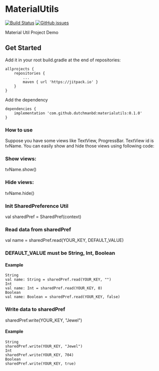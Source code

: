 # MaterialUtils
[![Build Status](https://travis-ci.org/dutchmanbd/materialutils.svg?branch=master)](https://travis-ci.org/dutchmanbd/materialutils)
[![GitHub issues](https://img.shields.io/github/issues/dutchmanbd/materialutils)](https://github.com/dutchmanbd/materialutils/issues)

Material Util Project Demo

## Get Started
Add it in your root build.gradle at the end of repositories:

```
allprojects {
	repositories {
		...
		maven { url 'https://jitpack.io' }	
	}
}
```
Add the dependency

```
dependencies {
	implementation 'com.github.dutchmanbd:materialutils:0.1.0'
}
```

### How to use

Suppose you have some views like TextView, ProgressBar. TextView id is tvName.
You can easily show and hide those views using following code:

### Show views:
tvName.show()

### Hide views:
tvName.hide()

### Init SharedPreference Util
val sharedPref = SharedPref(context)

### Read data from sharedPref

val name = sharedPref.read(YOUR_KEY, DEFAULT_VALUE) 

### DEFAULT_VALUE must be String, Int, Boolean

#### Example
```
String
val name: String = sharedPref.read(YOUR_KEY, "")
Int
val name: Int = sharedPref.read(YOUR_KEY, 0)
Boolean
val name: Boolean = sharedPref.read(YOUR_KEY, false)
```
### Write data to sharedPref

sharedPref.write(YOUR_KEY, "Jewel")

#### Example
```
String
sharedPref.write(YOUR_KEY, "Jewel")
Int
sharedPref.write(YOUR_KEY, 704)
Boolean
sharedPref.write(YOUR_KEY, true)
```
